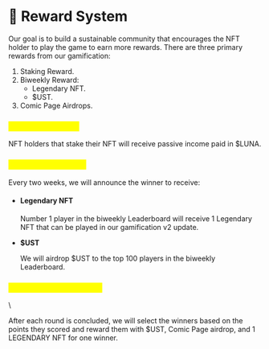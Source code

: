 # 🎯 Reward System

Our goal is to build a sustainable community that encourages the NFT holder to play the game to earn more rewards. There are three primary rewards from our gamification:

1. &#x20;Staking Reward.
2. &#x20;Biweekly Reward:
   * Legendary NFT.
   * $UST.
3. &#x20;Comic Page Airdrops.

### <mark style="color:yellow;">1. Staking Reward</mark>

NFT holders that stake their NFT will receive passive income paid in $LUNA.&#x20;

### <mark style="color:yellow;">2. Biweekly Reward</mark>

Every two weeks, we will announce the winner to receive:

*   #### &#x20;Legendary NFT

    Number 1 player in the biweekly Leaderboard will receive 1 Legendary NFT that can be played in our gamification v2 update.
*   **$UST**

    We will airdrop $UST to the top 100 players in the biweekly Leaderboard.

### <mark style="color:yellow;">3. Comic Page Airdrops</mark>



<mark style="color:yellow;"></mark>





\


After each round is concluded, we will select the winners based on the points they scored and reward them with $UST, Comic Page airdrop, and 1 LEGENDARY NFT for one winner.
